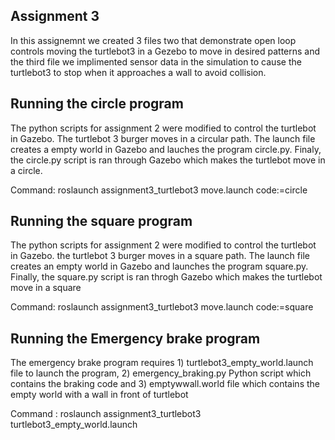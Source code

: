 ## Assignment 3
In this assignemnt we created 3 files two that demonstrate open loop controls moving the turtlebot3 in a Gezebo to move in desired patterns and the third file we implimented sensor data in the simulation to cause the turtlebot3 to stop when it approaches a wall to avoid collision.

## Running the circle program
The python scripts for assignment 2 were modified to control the turtlebot in Gazebo. The turtlebot 3 burger moves in a circular path. The launch file creates a empty world in Gazebo and lauches the program circle.py. Finaly, the circle.py script is ran through Gazebo which makes the turtlebot move in a circle.

Command: roslaunch assignment3_turtlebot3 move.launch code:=circle


## Running the square program
The python scripts for assignment 2 were modified to control the turtlebot in Gazebo. the turtlebot  3 burger moves in a square path. The launch file creates an empty world in Gazebo and launches the program square.py. Finally, the square.py script is ran throgh Gazebo which makes the turtlebot move in a square

Command: roslaunch assignment3_turtlebot3 move.launch code:=square

## Running the Emergency brake program
The emergency brake program requires 1) turtlebot3_empty_world.launch file to launch the program, 2) emergency_braking.py Python script which contains the braking code and 3) emptywwall.world file which contains the empty world with a wall in front of turtlebot

Command : roslaunch assignment3_turtlebot3 turtlebot3_empty_world.launch
